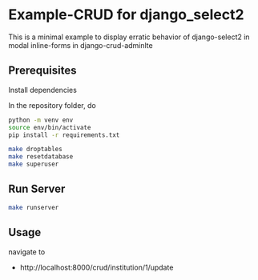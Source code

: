 # Example-CRUD for django\_select2

This is a minimal example to display erratic behavior of django-select2 in modal inline-forms in django-crud-adminlte

## Prerequisites

Install dependencies

In the repository folder, do

```bash
python -m venv env
source env/bin/activate
pip install -r requirements.txt 

make droptables
make resetdatabase
make superuser
```

## Run Server

```bash
make runserver
```

## Usage

navigate to

* http://localhost:8000/crud/institution/1/update


